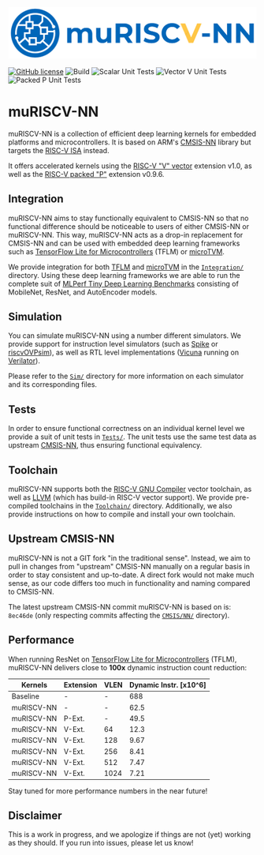 <p align="center">
  <img width="800" src="./muriscv_nn_badge.png">
</p>

[![GitHub license](https://img.shields.io/github/license/tum-ei-eda/mlonmcu.svg)](https://github.com/tum-ei-eda/mlonmcu/blob/main/LICENSE)
![Build](https://github.com/tum-ei-eda/muriscv-nn/actions/workflows/build.yml/badge.svg)
![Scalar Unit Tests](https://github.com/tum-ei-eda/muriscv-nn/actions/workflows/test_scalar.yml/badge.svg)
![Vector V Unit Tests](https://github.com/tum-ei-eda/muriscv-nn/actions/workflows/test_vector.yml/badge.svg)
![Packed P Unit Tests](https://github.com/tum-ei-eda/muriscv-nn/actions/workflows/test_packed.yml/badge.svg)
<!-- ![TFLM Integration Tests]https://github.com/tum-ei-eda/muriscv-nn/actions/workflows/tflm_integration_ovpsim.yml/badge.svg)-->

# muRISCV-NN
muRISCV-NN is a collection of efficient deep learning kernels for embedded platforms and microcontrollers. It is based on ARM's [CMSIS-NN](https://github.com/ARM-software/CMSIS_5/tree/develop/CMSIS/NN) library but targets the [RISC-V ISA](https://en.wikipedia.org/wiki/RISC-V) instead.

It offers accelerated kernels using the [RISC-V "V" vector](https://github.com/riscv/riscv-v-spec) extension v1.0, as well as the [RISC-V packed "P"](https://github.com/riscv/riscv-p-spec) extension v0.9.6.

## Integration
muRISCV-NN aims to stay functionally equivalent to CMSIS-NN so that no functional difference should be noticeable to users of either CMSIS-NN or muRISCV-NN. This way, muRISCV-NN acts as a drop-in replacement for CMSIS-NN and can be used with embedded deep learning frameworks such as [TensorFlow Lite for Microcontrollers](https://github.com/tensorflow/tflite-micro) (TFLM) or [microTVM](https://github.com/apache/tvm).

We provide integration for both [TFLM](./Integration/tflm) and [microTVM](./Integration/tvm) in the [`Integration/`](./Integration) directory. Using these deep learning frameworks we are able to run the complete suit of [MLPerf Tiny Deep Learning Benchmarks](https://github.com/mlcommons/tiny) consisting of MobileNet, ResNet, and AutoEncoder models.

## Simulation
You can simulate muRISCV-NN using a number different simulators. We provide support for instruction level simulators (such as [Spike](https://github.com/riscv-software-src/riscv-isa-sim) or [riscvOVPsim](https://github.com/riscv-admin/riscv-ovpsim)), as well as RTL level implementations ([Vicuna](https://github.com/vproc/vicuna) running on [Verilator](https://github.com/verilator/verilator)).

Please refer to the [`Sim/`](./Sim) directory for more information on each simulator and its corresponding files.

## Tests
In order to ensure functional correctness on an individual kernel level we provide a suit of unit tests in [`Tests/`](./Tests). The unit tests use the same test data as upstream [CMSIS-NN](https://github.com/ARM-software/CMSIS_5/tree/develop/CMSIS/NN), thus ensuring functional equivalency.

## Toolchain
muRISCV-NN supports both the [RISC-V GNU Compiler](https://github.com/riscv-collab/riscv-gnu-toolchain) vector toolchain, as well as [LLVM](https://llvm.org/) (which has build-in RISC-V vector support). We provide pre-compiled toolchains in the [`Toolchain/`](./Toolchain) directory. Additionally, we also provide instructions on how to compile and install your own toolchain.

## Upstream CMSIS-NN
muRISCV-NN is not a GIT fork "in the traditional sense". Instead, we aim to pull in changes from "upstream" CMSIS-NN manually on a regular basis in order to stay consistent and up-to-date. A direct fork would not make much sense, as our code differs too much in functionality and naming compared to CMSIS-NN.

The latest upstream CMSIS-NN commit muRISCV-NN is based on is: `8ec46de` (only respecting commits affecting the [`CMSIS/NN/`](https://github.com/ARM-software/CMSIS_5/tree/develop/CMSIS/NN) directory).

## Performance
When running ResNet on [TensorFlow Lite for Microcontrollers](https://github.com/tensorflow/tflite-micro) (TFLM), muRISCV-NN delivers close to **100x** dynamic instruction count reduction:

|Kernels    |Extension |VLEN |Dynamic Instr. [x10^6] |
|-----------|----------|-----|-----------------------|
|Baseline   |-         |-    |688                    |
|muRISCV-NN |-         |-    |62.5                   |
|muRISCV-NN |P-Ext.    |-    |49.5                   |
|muRISCV-NN |V-Ext.    |64   |12.3                   |
|muRISCV-NN |V-Ext.    |128  |9.67                   |
|muRISCV-NN |V-Ext.    |256  |8.41                   |
|muRISCV-NN |V-Ext.    |512  |7.47                   |
|muRISCV-NN |V-Ext.    |1024 |7.21                   |

Stay tuned for more performance numbers in the near future!

## Disclaimer
This is a work in progress, and we apologize if things are not (yet) working as they should. If you run into issues, please let us know!
